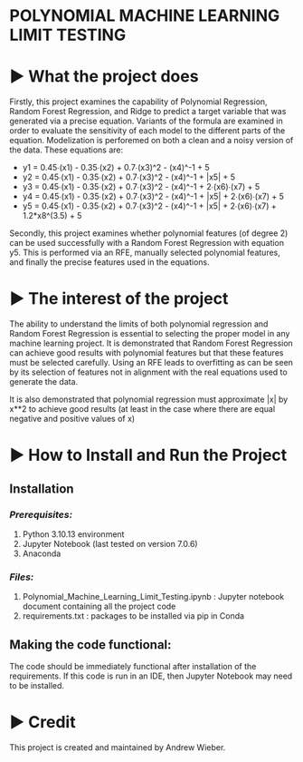 # POLYNOMIAL MACHINE LEARNING LIMIT TESTING

# ► What the project does

Firstly, this project examines the capability of Polynomial Regression, Random Forest Regression, and Ridge to predict a target variable that was generated via a precise equation. Variants of the formula are examined in order to evaluate the sensitivity of each model to the different parts of the equation. Modelization is perforemed on both a clean and a noisy version of the data. These equations are:
- y1 = 0.45∙(x1) - 0.35∙(x2) + 0.7∙(x3)^2 - (x4)^-1 + 5
- y2 = 0.45∙(x1) - 0.35∙(x2) + 0.7∙(x3)^2 - (x4)^-1 + |x5| + 5
- y3 = 0.45∙(x1) - 0.35∙(x2) + 0.7∙(x3)^2 - (x4)^-1 + 2∙(x6)∙(x7) + 5
- y4 = 0.45∙(x1) - 0.35∙(x2) + 0.7∙(x3)^2 - (x4)^-1 + |x5| + 2∙(x6)∙(x7) + 5
- y5 = 0.45∙(x1) - 0.35∙(x2) + 0.7∙(x3)^2 - (x4)^-1 + |x5| + 2∙(x6)∙(x7) + 1.2*x8^(3.5) + 5

Secondly, this project examines whether polynomial features (of degree 2) can be used successfully with a Random Forest Regression with equation y5. This is performed via an RFE, manually selected polynomial features, and finally the precise features used in the equations.

# ► The interest of the project

The ability to understand the limits of both polynomial regression and Random Forest Regression is essential to selecting the proper model in any machine learning project. It is demonstrated that Random Forest Regression can achieve good results with polynomial features but that these features must be selected carefully. Using an RFE leads to overfitting as can be seen by its selection of features not in alignment with the real equations used to generate the data.

It is also demonstrated that polynomial regression must approximate |x| by x**2 to achieve good results (at least in the case where there are equal negative and positive values of x) 

# ► How to Install and Run the Project

## Installation

### *Prerequisites:*
1.	Python 3.10.13 environment
2.	Jupyter Notebook (last tested on version 7.0.6)
3.	Anaconda
   
### *Files:*
1.	Polynomial_Machine_Learning_Limit_Testing.ipynb : Jupyter notebook document containing all the project code
2.	requirements.txt : packages to be installed via pip in Conda

## Making the code functional:
The code should be immediately functional after installation of the requirements. If this code is run in an IDE, then Jupyter Notebook may need to be installed.

# ► Credit
This project is created and maintained by Andrew Wieber.
